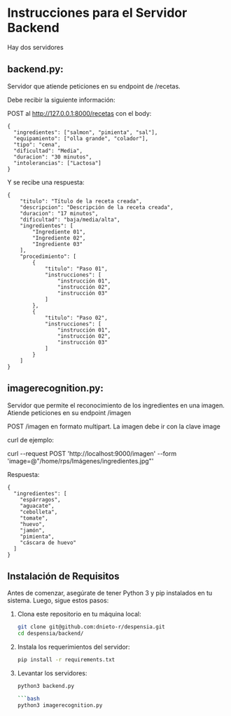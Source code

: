 # Instrucciones para el Servidor Backend

Hay dos servidores
## backend.py: 
Servidor que atiende peticiones en su endpoint de /recetas.

Debe recibir la siguiente información:

POST al http://127.0.0.1:8000/recetas con el body:
```
{
  "ingredientes": ["salmon", "pimienta", "sal"],
  "equipamiento": ["olla grande", "colador"],
  "tipo": "cena",
  "dificultad": "Media",
  "duracion": "30 minutos",
  "intolerancias": ["Lactosa"]
}
```

Y se recibe una respuesta:
```
{
	"titulo": "Título de la receta creada",
	"descripcion": "Descripción de la receta creada",
	"duracion": "17 minutos",
	"dificultad": "baja/media/alta",
	"ingredientes": [
		"Ingrediente 01",
		"Ingrediente 02",
		"Ingrediente 03"
    ],
	"procedimiento": [
		{
			"titulo": "Paso 01",
			"instrucciones": [
				"instrucción 01",
				"instrucción 02",
				"instrucción 03"
			]
		},
		{
			"titulo": "Paso 02",
			"instrucciones": [
				"instrucción 01",
				"instrucción 02",
				"instrucción 03"
			]
		}
	]
}
```

## imagerecognition.py: 
Servidor que permite el reconocimiento de los ingredientes en una imagen. Atiende peticiones en su endpoint /imagen

POST /imagen en formato multipart. La imagen debe ir con la clave image

curl de ejemplo:

curl --request POST 'http://localhost:9000/imagen' --form 'image=@"/home/rps/Imágenes/ingredientes.jpg"'

Respuesta:
```
{
  "ingredientes": [
    "espárragos",
    "aguacate",
    "cebolleta",
    "tomate",
    "huevo",
    "jamón",
    "pimienta",
    "cáscara de huevo"
  ]
}
```

## Instalación de Requisitos

Antes de comenzar, asegúrate de tener Python 3 y pip instalados en tu sistema. Luego, sigue estos pasos:

1. Clona este repositorio en tu máquina local:

   ```bash
   git clone git@github.com:dnieto-r/despensia.git
   cd despensia/backend/

2. Instala los requerimientos del servidor:

    ```bash
    pip install -r requirements.txt

3. Levantar los servidores:

    ```bash
    python3 backend.py

    ```bash
    python3 imagerecognition.py
